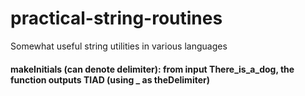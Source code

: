# practical-string-routines
Somewhat useful string utilities in various languages


####  makeInitials (can denote delimiter):  from input There_is_a_dog, the function outputs TIAD (using _ as theDelimiter)

